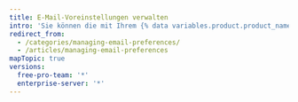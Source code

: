 ```yaml
---
title: E-Mail-Voreinstellungen verwalten
intro: 'Sie können die mit Ihrem {% data variables.product.product_name %}-Konto verknüpften E-Mail-Adressen ändern oder E-Mail-Adressen hinzufügen. Sie können auch E-Mails verwalten, die Sie von {% data variables.product.product_name %} erhalten.'
redirect_from:
  - /categories/managing-email-preferences/
  - /articles/managing-email-preferences
mapTopic: true
versions:
  free-pro-team: '*'
  enterprise-server: '*'
---
```


